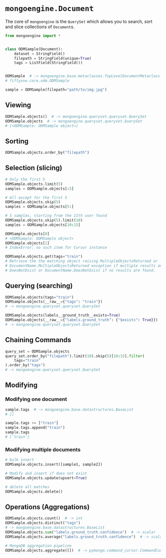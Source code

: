 # `mongoengine.Document`

The core of `mongoengine` is the `QuerySet` which allows you to search, sort
and slice collections of `Document`s.

```python
from mongoengine import *


class ODMSample(Document):
    dataset = StringField()
    filepath = StringField(unique=True)
    tags = ListField(StringField())


ODMSample  # -> mongoengine.base.metaclasses.TopLevelDocumentMetaclass
# fiftyone.core.odm.ODMSample

sample = ODMSample(filepath="path/to/img.jpg")
```

## Viewing

```python
ODMSample.objects()  # -> mongoengine.queryset.queryset.QuerySet
ODMSample.objects  # -> mongoengine.queryset.queryset.QuerySet
# [<ODMSample: ODMSample object>]
```

## Sorting

```python
ODMSample.objects.order_by("filepath")
```

## Selection (slicing)

```python
# Only the first 5
ODMSample.objects.limit(5)
samples = ODMSample.objects[:5]

# All except for the first 5
ODMSample.objects.skip(5)
samples = ODMSample.objects[5:]

# 5 samples, starting from the 11th user found
ODMSample.objects.skip(5).limit(10)
samples = ODMSample.objects[10:15]

ODMSample.objects[0]
# <ODMSample: ODMSample object>
ODMSample.objects[1]
# IndexError: no such item for Cursor instance

ODMSample.objects.get(tags="train")
# Retrieve the the matching object raising MultipleObjectsReturned or
# DocumentName.MultipleObjectsReturned exception if multiple results and
# DoesNotExist or DocumentName.DoesNotExist if no results are found.
```

## Querying (searching)

```python
ODMSample.objects(tags="train")
ODMSample.objects(__raw__={"tags": "train"})
# -> mongoengine.queryset.queryset.QuerySet

ODMSample.objects(labels__ground_truth__exists=True)
ODMSample.objects(__raw__={"labels.ground_truth": {"$exists": True}})
# -> mongoengine.queryset.queryset.QuerySet
```

## Chaining Commands

```python
query_set = ODMSample.objects
query_set.order_by("filepath").limit(10).skip(5)[10:15].filter(
    tags="train"
).order_by("tags")
# -> mongoengine.queryset.queryset.QuerySet
```

## Modifying

### Modifying one document

```python
sample.tags  # -> mongoengine.base.datastructures.BaseList
# []

sample.tags += ["train"]
sample.tags.append("train")
sample.tags
# ['train']
```

### Modifying multiple documents

```python
# bulk insert
ODMSample.objects.insert([sample1, sample2])

# Modify and insert if does not exist
ODMSample.objects.update(upsert=True)

# delete all matches
ODMSample.objects.delete()
```

## Operations (Aggregations)

```python
ODMSample.objects.count()  # -> int
ODMSample.objects.distinct("tags")
# -> mongoengine.base.datastructures.BaseList
ODMSample.objects.sum("labels.ground_truth.confidence")  # -> scalar
ODMSample.objects.average("labels.ground_truth.confidence")  # -> scalar

# MongoDB aggregation pipeline
ODMSample.objects.aggregate([])  # -> pymongo.command_cursor.CommandCursor
```
